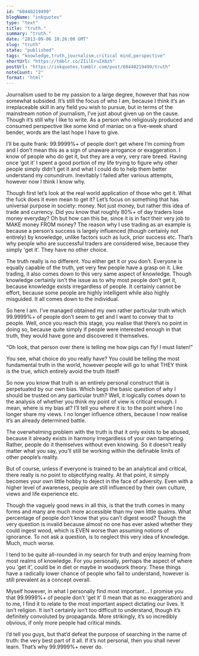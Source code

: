 ```yaml
---
id: "60440219499"
blogName: "inkquotes"
type: "text"
title: "truth."
summary: "truth."
date: "2013-09-06 10:26:00 GMT"
slug: "truth"
state: "published"
tags: "knowledge,truth,journalism,critical mind,perspective"
shortUrl: "https://tmblr.co/ZIilEruIX8zh"
postUrl: "https://inkquotes.tumblr.com/post/60440219499/truth"
noteCount: "2"
format: "html"
---
```


Journalism used to be my passion to a large degree, however that has now somewhat subsided. It’s still the focus of who I am, because I think it’s an irreplaceable skill in any field you wish to pursue, but in terms of the mainstream notion of journalism, I’ve just about given up on the cause. Though it’s still why I like to write. As a person who religiously produced and consumed perspective like some kind of maniac on a five-week shard bender, words are the last hope I have to give. 

I’ll be quite frank: 99.9999%+ of people don’t get where I’m coming from and I don’t mean this as a sign of unaware arrogance or exaggeration. I know of people who do get it, but they are a very, very rare breed. Having once ‘got it’ I spent a good portion of my life trying to figure why other people simply didn’t get it and what I could do to help them better understand my conundrum. Inevitably I failed after various attempts, however now I think I know why.

Though first let’s look at the real world application of those who get it. What the fuck does it even mean to get it? Let’s focus on something that has universal purpose in society: money. Not just money, but rather this idea of trade and currency. Did you know that roughly 80%+ of day traders lose money everyday? Oh but how can this be, since it is in fact their very job to MAKE money FROM money? The reason why I use trading as an example is because a person’s success is largely influenced (though certainly not entirely) by knowledge, unlike factors such as luck, prior success etc. That’s why people who are successful traders are considered wise, because they simply 'get it’. They have no other choice. 

The truth really is no different. You either get it or you don’t. Everyone is equally capable of the truth, yet very few people have a grasp on it. Like trading, it also comes down to this very same aspect of knowledge. Though knowledge certainly isn’t the issue as to why most people don’t get it, because knowledge exists irregardless of people. It certainly cannot be effort, because some people are highly intelligent while also highly misguided. It all comes down to the individual. 

So here I am. I’ve managed obtained my own rather particular truth which 99.9999%+ of people don’t seem to get and I want to convey that to people. Well, once you reach this stage, you realise that there’s no point in doing so, because quite simply if people were interested enough in that truth, they would have gone and discovered it themselves. 

“Oh look, that person over there is telling me how pigs can fly! I must listen!”

You see, what choice do you really have? You could be telling the most fundamental truth in the world, however people will go to what THEY think is the true, which entirely avoid the truth itself!

So now you know that truth is an entirely personal construct that is perpetuated by our own bias. Which begs the basic question of why I should be trusted on any particular truth? Well, it logically comes down to the analysis of whether you think my point of view is critical enough. I mean, where is my bias at? I’ll tell you where it is: to the point where I no longer share my views. I no longer influence others, because I now realise it’s an already determined battle. 

The overwhelming problem with the truth is that it only exists to be abused, because it already exists in harmony irregardless of your own tampering. Rather, people do it themselves without even knowing. So it doesn’t really matter what you say, you’ll still be working within the definable limits of other people’s reality. 

But of course, unless if everyone is trained to be an analytical and critical, there really is no point to objectifying reality. At that point, it simply becomes your own little hobby to deject in the face of adversity. Even with a higher level of awareness, people are still influenced by their own culture, views and life experience etc. 

Though the vaguely good news in all this, is that the truth comes in many forms and many are much more accessible than my own little qualms. What percentage of people don’t know that you can’t digest wood? Though the very question is invalid because almost no one has ever asked whether they could ingest wood, which is EVEN worse than assuming notions of ignorance. To not ask a question, is to neglect this very idea of knowledge. Much, much worse.

I tend to be quite all-rounded in my search for truth and enjoy learning from most realms of knowledge. For you personally, perhaps the aspect of where you 'get it’, could be in diet or maybe in woodwork theory. These things have a radically lower chance of people who fail to understand, however is still prevalent as a concept overall.

Myself however, in what I personally find most important… I promise you that 99.9999%+ of people don’t 'get it’ (I mean that as no exaggeration) and to me, I find it to relate to the most important aspect dictating our lives. It isn’t religion. It isn’t certainly isn’t too difficult to understand, though it’s definitely convoluted by propaganda. More strikingly, it’s so incredibly obvious, if only more people had critical minds.

I’d tell you guys, but that’d defeat the purpose of searching in the name of truth: the very best part of it all. If it’s not personal, then you shall never learn. That’s why 99.9999%+ never do.
